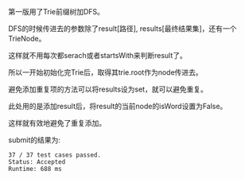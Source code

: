 第一版用了Trie前缀树加DFS。

DFS的时候传进去的参数除了result[路径], results[最终结果集]，还有一个TrieNode。

这样就不用每次都serach或者startsWith来判断result了。

所以一开始初始化完Trie后，取得其trie.root作为node传进去。

避免添加重复项的方法可以将results设为set，就可以避免重复。

此处用的是添加result后，将result的当前node的isWord设置为False。

这样就有效地避免了重复添加。

submit的结果为:
```
37 / 37 test cases passed.
Status: Accepted
Runtime: 688 ms
```
